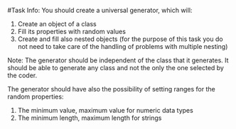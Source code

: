 #Task Info:
You should create a universal generator, which will:

1. Create an object of a class
2. Fill its properties with random values
3. Create and fill also nested objects (for the purpose of this task you do not need to take care of the handling of problems with multiple nesting)

Note:
The generator should be independent of the class that it generates. 
It should be able to generate any class and not the only the one selected by the coder.

The generator should have also the possibility of setting ranges for the random properties:

1. The minimum value, maximum value for numeric data types
2. The minimum length, maximum length for strings

